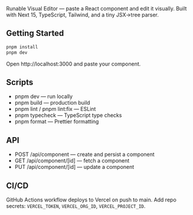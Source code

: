 Runable Visual Editor — paste a React component and edit it visually. Built with Next 15, TypeScript, Tailwind, and a tiny JSX→tree parser.

## Getting Started

```bash
pnpm install
pnpm dev
```

Open http://localhost:3000 and paste your component.

## Scripts

- pnpm dev — run locally
- pnpm build — production build
- pnpm lint / pnpm lint:fix — ESLint
- pnpm typecheck — TypeScript type checks
- pnpm format — Prettier formatting

## API

- POST /api/component — create and persist a component
- GET /api/component/[id] — fetch a component
- PUT /api/component/[id] — update a component

## CI/CD

GitHub Actions workflow deploys to Vercel on push to main. Add repo secrets: `VERCEL_TOKEN`, `VERCEL_ORG_ID`, `VERCEL_PROJECT_ID`.
